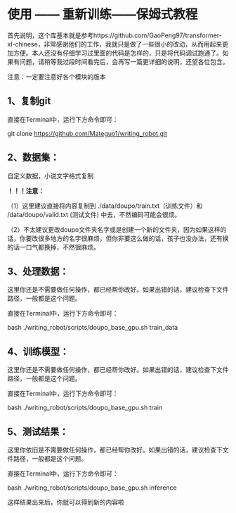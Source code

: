 # 使用 —— 重新训练——保姆式教程

首先说明，这个库基本就是参考https://github.com/GaoPeng97/transformer-xl-chinese，非常感谢他们的工作，我就只是做了一些很小的改动，从而用起来更加方便。本人还没有仔细学习过里面的代码是怎样的，只是将代码调试跑通了。如果有问题，请稍等我过段时间看完后，会再写一篇更详细的说明，还望各位包含。

注意：一定要注意好各个模块的版本

## 1、复制git

直接在Terminal中，运行下方命令即可：

git clone https://github.com/Mateguo1/writing_robot.git

## 2、数据集：

自定义数据，小说文字格式复制

**！！！注意：**

（1）这里建议直接将内容复制到 ./data/doupo/train.txt（训练文件）和 /data/doupo/valid.txt (测试文件) 中去，不然编码可能会很烦。

（2）不太建议更改doupo文件夹名字或是创建一个新的文件夹，因为如果这样的话，你要改很多地方的名字很麻烦，但你非要这么做的话，孩子也没办法，还有换的话一口气都换掉，不然很麻烦。

## 3、处理数据：

这里你还是不需要做任何操作，都已经帮你改好。如果出错的话，建议检查下文件路径，一般都是这个问题。

直接在Terminal中，运行下方命令即可：

bash ./writing_robot/scripts/doupo_base_gpu.sh train_data

## 4、训练模型：

这里你还是不需要做任何操作，都已经帮你改好。如果出错的话，建议检查下文件路径，一般都是这个问题。

直接在Terminal中，运行下方命令即可：

bash ./writing_robot/scripts/doupo_base_gpu.sh train

## 5、测试结果：

这里你依旧是不需要做任何操作，都已经帮你改好。如果出错的话，建议检查下文件路径，一般都是这个问题。

直接在Terminal中，运行下方命令即可：

bash ./writing_robot/scripts/doupo_base_gpu.sh inference

这样结果出来后，你就可以得到新的内容啦


